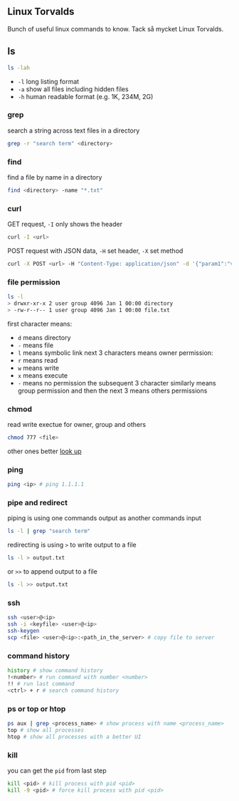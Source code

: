 ## Linux Torvalds 

Bunch of useful linux commands to know. Tack så mycket Linux Torvalds.

## ls
```bash
ls -lah
```
- `-l` long listing format
- `-a` show all files including hidden files
- `-h` human readable format (e.g. 1K, 234M, 2G)

### grep
search a string across text files in a directory
```bash
grep -r "search term" <directory>
```
### find
find a file by name in a directory
```bash
find <directory> -name "*.txt"
```
### curl 
GET request, `-I` only shows the header
```bash
curl -I <url>
```
POST request with JSON data, `-H` set header, `-X` set method
```bash
curl -X POST <url> -H "Content-Type: application/json" -d '{"param1":"value1","param2":"value2"}'
```
### file permission 
```bash
ls -l
> drwxr-xr-x 2 user group 4096 Jan 1 00:00 directory
> -rw-r--r-- 1 user group 4096 Jan 1 00:00 file.txt
```
first character means:
- `d` means directory
- `-` means file
- `l` means symbolic link
next 3 characters means owner permission:
- `r` means read
- `w` means write
- `x` means execute
- `-` means no permission
the subsequent 3 character similarly means group permission and then the next 3 means others permissions

### chmod
read write exectue for owner, group and others
```bash 
chmod 777 <file>
```
other ones better [look up](http://chmod-calculator.com)

### ping
```bash
ping <ip> # ping 1.1.1.1 
```
### pipe and redirect
piping is using one commands output as another commands input
```bash
ls -l | grep "search term"
```
redirecting is using `>` to write output to a file
```bash
ls -l > output.txt
```
or `>>` to append output to a file
```bash
ls -l >> output.txt
```
### ssh
```bash
ssh <user>@<ip>
ssh -i <keyfile> <user>@<ip>
ssh-keygen 
scp <file> <user>@<ip>:<path_in_the_server> # copy file to server
```
### command history
```bash
history # show command history
!<number> # run command with number <number>
!! # run last command
<ctrl> + r # search command history
```
### ps or top or htop
```bash
ps aux | grep <process_name> # show process with name <process_name>
top # show all processes
htop # show all processes with a better UI
```
### kill
you can get the `pid` from last step
```bash
kill <pid> # kill process with pid <pid>
kill -9 <pid> # force kill process with pid <pid>
```